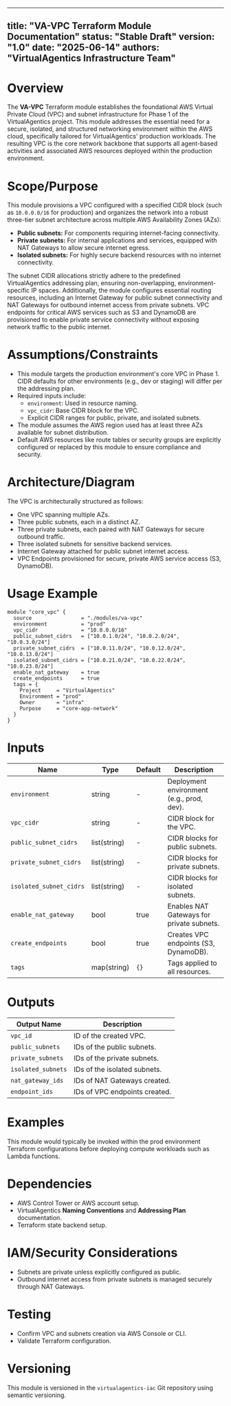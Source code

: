 
---
title: "VA-VPC Terraform Module Documentation"
status: "Stable Draft"
version: "1.0"
date: "2025-06-14"
authors: "VirtualAgentics Infrastructure Team"
---

# Overview

The **VA-VPC** Terraform module establishes the foundational AWS Virtual Private Cloud (VPC) and subnet infrastructure for Phase 1 of the VirtualAgentics project. This module addresses the essential need for a secure, isolated, and structured networking environment within the AWS cloud, specifically tailored for VirtualAgentics' production workloads. The resulting VPC is the core network backbone that supports all agent-based activities and associated AWS resources deployed within the production environment.

# Scope/Purpose

This module provisions a VPC configured with a specified CIDR block (such as `10.0.0.0/16` for production) and organizes the network into a robust three-tier subnet architecture across multiple AWS Availability Zones (AZs):

- **Public subnets:** For components requiring internet-facing connectivity.
- **Private subnets:** For internal applications and services, equipped with NAT Gateways to allow secure internet egress.
- **Isolated subnets:** For highly secure backend resources with no internet connectivity.

The subnet CIDR allocations strictly adhere to the predefined VirtualAgentics addressing plan, ensuring non-overlapping, environment-specific IP spaces. Additionally, the module configures essential routing resources, including an Internet Gateway for public subnet connectivity and NAT Gateways for outbound internet access from private subnets. VPC endpoints for critical AWS services such as S3 and DynamoDB are provisioned to enable private service connectivity without exposing network traffic to the public internet.

# Assumptions/Constraints

- This module targets the production environment's core VPC in Phase 1. CIDR defaults for other environments (e.g., dev or staging) will differ per the addressing plan.
- Required inputs include:
  - `environment`: Used in resource naming.
  - `vpc_cidr`: Base CIDR block for the VPC.
  - Explicit CIDR ranges for public, private, and isolated subnets.
- The module assumes the AWS region used has at least three AZs available for subnet distribution.
- Default AWS resources like route tables or security groups are explicitly configured or replaced by this module to ensure compliance and security.

# Architecture/Diagram

The VPC is architecturally structured as follows:

- One VPC spanning multiple AZs.
- Three public subnets, each in a distinct AZ.
- Three private subnets, each paired with NAT Gateways for secure outbound traffic.
- Three isolated subnets for sensitive backend services.
- Internet Gateway attached for public subnet internet access.
- VPC Endpoints provisioned for secure, private AWS service access (S3, DynamoDB).

# Usage Example

```hcl
module "core_vpc" {
  source                = "./modules/va-vpc"
  environment           = "prod"
  vpc_cidr              = "10.0.0.0/16"
  public_subnet_cidrs   = ["10.0.1.0/24", "10.0.2.0/24", "10.0.3.0/24"]
  private_subnet_cidrs  = ["10.0.11.0/24", "10.0.12.0/24", "10.0.13.0/24"]
  isolated_subnet_cidrs = ["10.0.21.0/24", "10.0.22.0/24", "10.0.23.0/24"]
  enable_nat_gateway    = true
  create_endpoints      = true
  tags = {
    Project     = "VirtualAgentics"
    Environment = "prod"
    Owner       = "infra"
    Purpose     = "core-app-network"
  }
}
```

# Inputs

| Name                     | Type          | Default | Description                                  |
|--------------------------|---------------|---------|----------------------------------------------|
| `environment`            | string        | -       | Deployment environment (e.g., prod, dev).    |
| `vpc_cidr`               | string        | -       | CIDR block for the VPC.                      |
| `public_subnet_cidrs`    | list(string)  | -       | CIDR blocks for public subnets.              |
| `private_subnet_cidrs`   | list(string)  | -       | CIDR blocks for private subnets.             |
| `isolated_subnet_cidrs`  | list(string)  | -       | CIDR blocks for isolated subnets.            |
| `enable_nat_gateway`     | bool          | true    | Enables NAT Gateways for private subnets.    |
| `create_endpoints`       | bool          | true    | Creates VPC endpoints (S3, DynamoDB).        |
| `tags`                   | map(string)   | `{}`    | Tags applied to all resources.               |

# Outputs

| Output Name      | Description                               |
|------------------|-------------------------------------------|
| `vpc_id`         | ID of the created VPC.                    |
| `public_subnets` | IDs of the public subnets.                |
| `private_subnets`| IDs of the private subnets.               |
| `isolated_subnets`| IDs of the isolated subnets.             |
| `nat_gateway_ids`| IDs of NAT Gateways created.              |
| `endpoint_ids`   | IDs of VPC endpoints created.             |

# Examples

This module would typically be invoked within the prod environment Terraform configurations before deploying compute workloads such as Lambda functions.

# Dependencies

- AWS Control Tower or AWS account setup.
- VirtualAgentics **Naming Conventions** and **Addressing Plan** documentation.
- Terraform state backend setup.

# IAM/Security Considerations

- Subnets are private unless explicitly configured as public.
- Outbound internet access from private subnets is managed securely through NAT Gateways.

# Testing

- Confirm VPC and subnets creation via AWS Console or CLI.
- Validate Terraform configuration.

# Versioning

This module is versioned in the `virtualagentics-iac` Git repository using semantic versioning.
